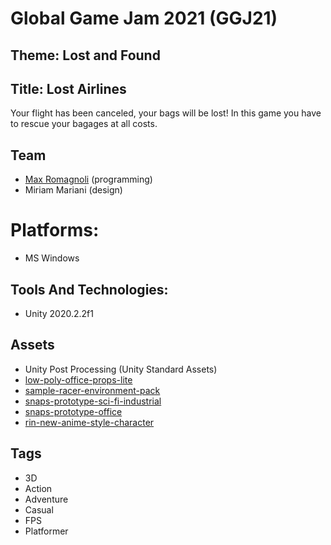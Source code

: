 # Global Game Jam 2021 (GGJ21)

## Theme: Lost and Found

## Title: Lost Airlines
Your flight has been canceled, your bags will be lost!
In this game you have to rescue your bagages at all costs.

## Team
- [Max Romagnoli](https://www.maxromagnoli.com) (programming)
- Miriam Mariani (design)

# Platforms: 
- MS Windows

## Tools And Technologies:
- Unity 2020.2.2f1

## Assets
- Unity Post Processing (Unity Standard Assets)
- [low-poly-office-props-lite](https://assetstore.unity.com/packages/3d/environments/low-poly-office-props-lite-131438)
- [sample-racer-environment-pack](https://assetstore.unity.com/packages/3d/environments/urban/sample-racer-environment-pack-63641)
- [snaps-prototype-sci-fi-industrial](https://assetstore.unity.com/packages/3d/environments/sci-fi/snaps-prototype-sci-fi-industrial-136759)
- [snaps-prototype-office](https://assetstore.unity.com/packages/3d/environments/snaps-prototype-office-137490)
- [rin-new-anime-style-character](https://assetstore.unity.com/packages/3d/characters/humanoids/rin-new-anime-style-character-for-games-and-vrchat-174995)

## Tags 
- 3D
- Action
- Adventure
- Casual
- FPS
- Platformer